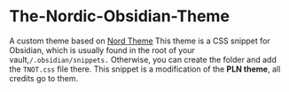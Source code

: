 # The-Nordic-Obsidian-Theme
A custom theme based on [Nord Theme](https://www.nordtheme.com/)
This theme is a CSS snippet for Obsidian, which is usually found in the root of your vault,`/.obsidian/snippets.` Otherwise, you can create the folder and add the `TNOT.css` file there. This snippet is a modification of the **PLN theme**, all credits go to them.
